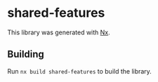 # shared-features

This library was generated with [Nx](https://nx.dev).

## Building

Run `nx build shared-features` to build the library.
